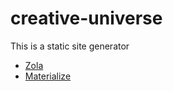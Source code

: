 # creative-universe

This is a static site generator

- [Zola](https://www.getzola.org/)
- [Materialize](https://materializecss.com/)